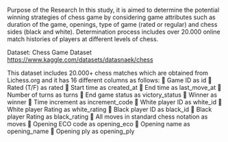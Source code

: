Purpose of the Research
In this study, it is aimed to determine the potential winning strategies of chess game by considering game attributes such as duration of the game, openings, type of game (rated or regular) and chess sides (black and white). Determination process includes over 20.000 online match histories of players at different levels of chess.

Dataset: Chess Game Dataset
https://www.kaggle.com/datasets/datasnaek/chess

This dataset includes 20.000+ chess matches which are obtained from Lichess.org and it has 16 different columns as follows:
	Game ID as id
	Rated (T/F) as rated
	Start time as created_at
	End time as last_move_at
	Number of turns as turns
	End game status as victory_status
	Winner as winner
	Time increment as increment_code
	White player ID as white_id
	White player Rating as white_rating
	Black player ID as black_id
	Black player Rating as black_rating
	All moves in standard chess notation as moves
	Opening ECO code as opening_eco
	Opening name as opening_name
	Opening ply as opening_ply
